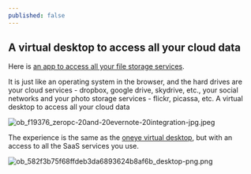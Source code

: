 ```yaml
---
published: false
---
```


## A virtual desktop to access all your cloud data 

Here is [an app to access all your file storage services](http://www.zeropc.com/).

It is just like an operating system in the browser, and the hard drives are your cloud services - dropbox, google drive, skydrive, etc., your social networks and your photo storage services - flickr, picassa, etc.
A virtual desktop to access all your cloud data

![ob_f19376_zeropc-20and-20evernote-20integration-jpg.jpeg]({{site.baseurl}}/_posts/ob_f19376_zeropc-20and-20evernote-20integration-jpg.jpeg)

The experience is the same as the [oneye virtual desktop](http://oneye-project.org/), but with an access to all the SaaS services you use.

![ob_582f3b75f68ffdeb3da6893624b8af6b_desktop-png.png]({{site.baseurl}}/_posts/ob_582f3b75f68ffdeb3da6893624b8af6b_desktop-png.png)

